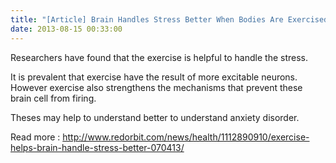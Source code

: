 ```yaml
---
title: "[Article] Brain Handles Stress Better When Bodies Are Exercised"
date: 2013-08-15 00:33:00
---
```


Researchers have found that the exercise is helpful to handle the stress.

It is prevalent that exercise have the result of more excitable neurons. However exercise also strengthens the mechanisms that prevent these brain cell from firing.

Theses may help to understand better to understand anxiety disorder.

Read more : <http://www.redorbit.com/news/health/1112890910/exercise-helps-brain-handle-stress-better-070413/>

